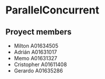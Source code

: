 # ParallelConcurrent
Proyect members
-------------
- Milton A01634505
- Adrián A01631017
- Memo A01631327
- Cristopher A01611408
- Gerardo A01635286

